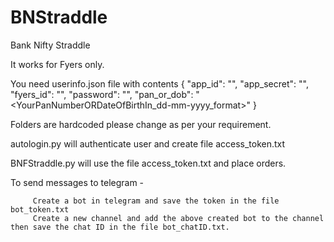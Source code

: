 # BNStraddle
Bank Nifty Straddle

It works for Fyers only.

You need userinfo.json file with contents
{
         "app_id": "<YourFyersAppID>",
         "app_secret": "<YourFyersAppSecretForAboveFyersID>",
         "fyers_id": "<YourFyersLoginID>",
         "password": "<YourPassword>",
         "pan_or_dob": "<YourPanNumberORDateOfBirthIn_dd-mm-yyyy_format>"
}
         
Folders are hardcoded please change as per your requirement.
         
autologin.py will authenticate user and create file access_token.txt
         
BNFStraddle.py will use the file access_token.txt and place orders.

To send messages to telegram -

         Create a bot in telegram and save the token in the file bot_token.txt
         Create a new channel and add the above created bot to the channel then save the chat ID in the file bot_chatID.txt.

